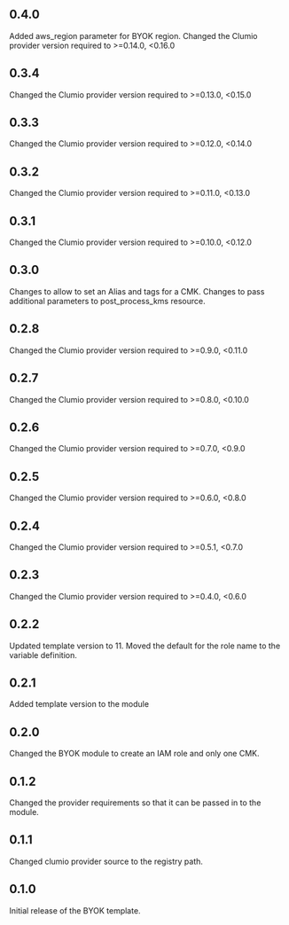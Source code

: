 ## 0.4.0
Added aws_region parameter for BYOK region.
Changed the Clumio provider version required to >=0.14.0, <0.16.0

## 0.3.4
Changed the Clumio provider version required to >=0.13.0, <0.15.0

## 0.3.3
Changed the Clumio provider version required to >=0.12.0, <0.14.0

## 0.3.2
Changed the Clumio provider version required to >=0.11.0, <0.13.0

## 0.3.1
Changed the Clumio provider version required to >=0.10.0, <0.12.0

## 0.3.0
Changes to allow to set an Alias and tags for a CMK.
Changes to pass additional parameters to post_process_kms resource.

## 0.2.8
Changed the Clumio provider version required to >=0.9.0, <0.11.0

## 0.2.7
Changed the Clumio provider version required to >=0.8.0, <0.10.0

## 0.2.6
Changed the Clumio provider version required to >=0.7.0, <0.9.0

## 0.2.5
Changed the Clumio provider version required to >=0.6.0, <0.8.0

## 0.2.4
Changed the Clumio provider version required to >=0.5.1, <0.7.0

## 0.2.3
Changed the Clumio provider version required to >=0.4.0, <0.6.0

## 0.2.2
Updated template version to 11.
Moved the default for the role name to the variable definition.

## 0.2.1
Added template version to the module

## 0.2.0
Changed the BYOK module to create an IAM role and only one CMK.

## 0.1.2
Changed the provider requirements so that it can be passed in to the module.

## 0.1.1
Changed clumio provider source to the registry path.

## 0.1.0
Initial release of the BYOK template.
